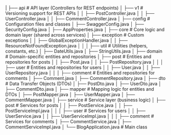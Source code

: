 
|
├── api                  # API layer (Controllers for REST endpoints)
│   ├── v1               # Versioning support for REST APIs
│   │   ├── PostController.java
│   │   ├── UserController.java
│   │   ├── CommentController.java
│
├── config               # Configuration files and classes
│   ├── SwaggerConfig.java
│   ├── SecurityConfig.java
│   ├── AppProperties.java
│
├── core                 # Core logic and domain layer (shared across services)
│   ├── exception        # Custom exceptions
│   │   ├── GlobalExceptionHandler.java
│   │   ├── ResourceNotFoundException.java
│   │
│   ├── util             # Utilities (helpers, constants, etc.)
│       ├── DateUtils.java
│       ├── StringUtils.java
│
├── domain               # Domain-specific entities and repositories
│   ├── post             # Entities and repositories for posts
│   │   ├── Post.java
│   │   ├── PostRepository.java
│   │
│   ├── user             # Entities and repositories for users
│   │   ├── User.java
│   │   ├── UserRepository.java
│   │
│   ├── comment          # Entities and repositories for comments
│       ├── Comment.java
│       ├── CommentRepository.java
│
├── dto                  # Data Transfer Objects (DTOs)
│   ├── PostDto.java
│   ├── UserDto.java
│   ├── CommentDto.java
│
├── mapper               # Mapping logic for entities and DTOs
│   ├── PostMapper.java
│   ├── UserMapper.java
│   ├── CommentMapper.java
│
├── service              # Service layer (business logic)
│   ├── post             # Services for posts
│   │   ├── PostService.java
│   │   ├── PostServiceImpl.java
│   │
│   ├── user             # Services for users
│   │   ├── UserService.java
│   │   ├── UserServiceImpl.java
│   │
│   ├── comment          # Services for comments
│       ├── CommentService.java
│       ├── CommentServiceImpl.java
│
└── BlogApplication.java # Main class
